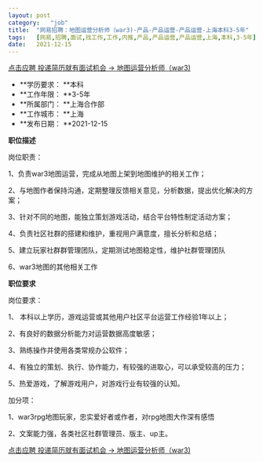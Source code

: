 ```yaml
---
layout:	post
category:	"job"
title:	"网易招聘：地图运营分析师（war3)-产品-产品运营-产品运营-上海本科3-5年"
tags:	[网易,招聘,面试,找工作,工作,内推,产品,产品运营,产品运营,上海,本科,3-5年]
date:	2021-12-15
---
```


[点击应聘 投递简历就有面试机会 ->  地图运营分析师（war3)](http://mobile.bole.netease.com/bole/boleDetail?id=32647&employeeId=346f03c3cda5f04c&key=all)



- **学历要求： **本科
- **工作年限： **3-5年
- **所属部门： **上海合作部
- **工作城市： **上海
- **发布日期： **2021-12-15



**职位描述**

岗位职责：

1、负责war3地图运营，完成从地图上架到地图维护的相关工作；

2、与地图作者保持沟通，定期整理反馈相关意见，分析数据，提出优化解决的方案；

3、针对不同的地图，能独立策划游戏活动，结合平台特性制定活动方案；

4、负责社区社群的搭建和维护，重视用户满意度，擅长分析和总结；

5、建立玩家社群群管理团队，定期测试地图稳定性，维护社群管理团队

6、war3地图的其他相关工作



**职位要求**

岗位要求：

1、	本科以上学历，游戏运营或其他用户社区平台运营工作经验1年以上；

2、有良好的数据分析能力对运营数据高度敏感；

3、熟练操作并使用各类常规办公软件；

4、有独立的策划、执行、协作能力，有较强的进取心，可以承受较高的压力；

5、热爱游戏，了解游戏用户，对游戏行业有较强的认知。



加分项：

1、war3rpg地图玩家，忠实爱好者或作者，对rpg地图大作深有感悟

2、文案能力强，各类社区社群管理员、版主、up主。



[点击应聘 投递简历就有面试机会 ->  地图运营分析师（war3)](http://mobile.bole.netease.com/bole/boleDetail?id=32647&employeeId=346f03c3cda5f04c&key=all)
